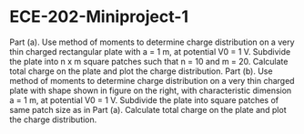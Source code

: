 # ECE-202-Miniproject-1
Part (a). Use method of moments to determine charge
distribution on a very thin charged rectangular plate with a
= 1 m, at potential V0 = 1 V. Subdivide the plate into n x m
square patches such that n = 10 and m = 20. Calculate total
charge on the plate and plot the charge distribution.
Part (b). Use method of moments to determine charge
distribution on a very thin charged plate with shape shown
in figure on the right, with characteristic dimension a = 1 m,
at potential V0 = 1 V. Subdivide the plate into square
patches of same patch size as in Part (a). Calculate total
charge on the plate and plot the charge distribution.
